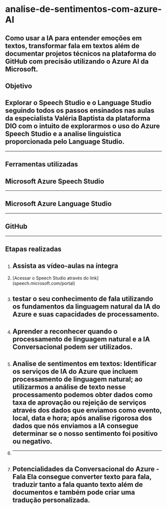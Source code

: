 # analise-de-sentimentos-com-azure-AI
Como usar a IA para entender emoções em textos, transformar fala em textos além de documentar projetos técnicos na plataforma do GitHub com precisão utilizando o Azure AI da Microsoft.
---
**Objetivo**
---
## Explorar o Speech Studio e o Language Studio seguindo todos os passos ensinados nas aulas da especialista Valéria Baptista da plataforma DIO com o intuito de explorarmos o uso do Azure Speech Studio e a analise linguistica proporcionada pelo Language Studio. ##
---
**Ferramentas utilizadas**
---
## Microsoft Azure Speech Studio ##
---
## Microsoft Azure Language Studio ##
---
## GitHub ##
---
**Etapas realizadas**
---
1. ## Assista as vídeo-aulas na íntegra ##
2. [Acessar o Speech Studio através do link] (speech.microsoft.com/portal)
3. ## testar o seu conhecimento de fala utilizando os fundamentos da linguagem natural da IA do Azure e suas capacidades de processamento. ##
4. ## Aprender a reconhecer quando o processamento de linguagem natural e a IA Conversacional podem ser utilizados. ##
5. ## Analise de sentimentos em textos: Identificar os serviços de IA do Azure que incluem processamento de linguagem natural; ao utilizarmos a análise de texto nesse processamento podemos obter dados como taxa de aprovação ou rejeição de serviços através dos dados que enviamos como evento, local, data e hora; após analise rigorosa dos dados que nós enviamos a IA consegue determinar se o nosso sentimento foi positivo ou negativo. ##
6. ---
7. ## Potencialidades da Conversacional do Azure - Fala Ela consegue converter texto para fala, traduzir tanto a fala quanto texto além de documentos e também pode criar uma tradução personalizada. ##
   
